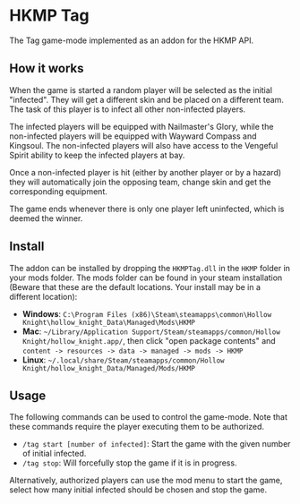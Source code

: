 # HKMP Tag
The Tag game-mode implemented as an addon for the HKMP API.

## How it works
When the game is started a random player will be selected as the initial "infected".
They will get a different skin and be placed on a different team.
The task of this player is to infect all other non-infected players.

The infected players will be equipped with Nailmaster's Glory, while the non-infected players
will be equipped with Wayward Compass and Kingsoul. The non-infected players will also have access
to the Vengeful Spirit ability to keep the infected players at bay.

Once a non-infected player is hit (either by another player or by a hazard) they will automatically
join the opposing team, change skin and get the corresponding equipment.

The game ends whenever there is only one player left uninfected, which is deemed the winner.

## Install
The addon can be installed by dropping the `HKMPTag.dll` in the `HKMP` folder in your mods folder.
The mods folder can be found in your steam installation (Beware that these are the default locations.
Your install may be in a different location):
- **Windows**: `C:\Program Files (x86)\Steam\steamapps\common\Hollow Knight\hollow_knight_Data\Managed\Mods\HKMP`
- **Mac**: `~/Library/Application Support/Steam/steamapps/common/Hollow Knight/hollow_knight.app/`,
then click "open package contents" and `content -> resources -> data -> managed -> mods -> HKMP`
- **Linux**: `~/.local/share/Steam/steamapps/common/Hollow Knight/hollow_knight_Data/Managed/Mods/HKMP`

## Usage
The following commands can be used to control the game-mode. Note that these commands require the player
executing them to be authorized.
- `/tag start [number of infected]`: Start the game with the given number of initial infected.
- `/tag stop`: Will forcefully stop the game if it is in progress.

Alternatively, authorized players can use the mod menu to start the game, select how many initial
infected should be chosen and stop the game.